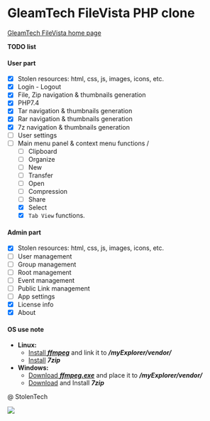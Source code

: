 # GleamTech FileVista PHP clone

[GleamTech FileVista home page]( https://www.GleamTech.com/filevista)

**TODO list**

#### User part
- [x] Stolen resources: html, css, js, images, icons, etc.
- [x] Login - Logout
- [x] File, Zip navigation & thumbnails generation
- [x] PHP7.4
- [x] Tar navigation & thumbnails generation
- [x] Rar navigation & thumbnails generation
- [x] 7z navigation & thumbnails generation
- [ ] User settings
- [ ] Main menu panel & context menu functions /
  - [ ] Clipboard
  - [ ] Organize
  - [ ] New
  - [ ] Transfer
  - [ ] Open
  - [ ] Compression
  - [ ] Share
  - [x] Select
  - [x] `Tab View` functions.

#### Admin part
- [x] Stolen resources: html, css, js, images, icons, etc.
- [ ] User management
- [ ] Group management
- [ ] Root management
- [ ] Event management
- [ ] Public Link management
- [ ] App settings
- [x] License info
- [x] About

#### OS use note
- **Linux:**
  - [Install **_ffmpeg_**](https://www.tecmint.com/install-ffmpeg-in-linux/) and link it to **_/myExplorer/vendor/_**
  - [Install](https://itsfoss.com/use-7zip-ubuntu-linux/) **_7zip_**
- **Windows:**
  - [Download **_ffmpeg.exe_**](https://ffmpeg.org/download.html) and place it to **_/myExplorer/vendor/_**
  - [Download](https://www.7-zip.org/download.html) and Install **_7zip_**

@ StolenTech

![](https://komarev.com/ghpvc/?username=wazzzar)